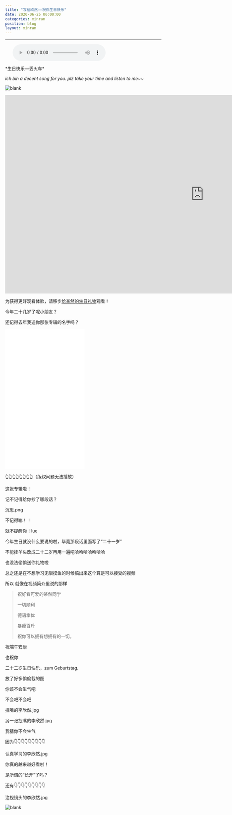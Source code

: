 ```yaml
---
title: "写给欣然——祝你生日快乐"
date: 2020-06-25 00:00:00
categories: xinran
position: blog
layout: xinran
---
```


---

<ul class="list-inline text-center">
<audio controls="controls">
    <source src="http://music.163.com/song/media/outer/url?id=514765420.mp3" type="audio/ogg">
    <source src="http://music.163.com/song/media/outer/url?id=514765420.mp3" type="audio/mpeg">
<embed height="50" width="1500" src="http://music.163.com/song/media/outer/url?id=514765420.mp3" />
</audio>
</ul>
*生日快乐—丢火车*

*ich bin a decent song for you. plz take your time and listen to me~~*

![blank](/assets/img/placeholder.png)

<iframe width="1280" height="640" src="https://www.youtube.com/embed/osWddOhxLOQ" frameborder="0" allow="accelerometer; autoplay; encrypted-media; gyroscope; picture-in-picture" allowfullscreen>
</iframe>

为获得更好观看体验，请移步[给某然的生日礼物](https://www.bilibili.com/video/BV1Mg4y1v7F4/)观看！

今年二十几岁了呢小朋友？

还记得去年我送你那张专辑的名字吗？

<iframe width="256" height="450" src="//music.163.com/outchain/player?type=1&amp;id=34408236&amp;auto=0&amp;height=430" frameborder="0"> </iframe>

👆👆👆👆👆👆👆👆（版权问题无法播放）

这张专辑啦！

记不记得给你抄了哪段话？

沉思.png

不记得嘛！！

就不提醒你！lue

今年生日就没什么要说的啦，毕竟那段话里面写了“二十一岁”

不能挂羊头改成二十二岁再用一遍吧哈哈哈哈哈哈哈

也没法偷偷送你礼物啦

总之还是在不想学习无限摸鱼的时候搞出来这个算是可以接受的视频

所以 就像在视频简介里说的那样

> 祝好看可爱的某然同学
>
> 一切顺利
>
> 德语拿优
>
> 暴瘦百斤
>
>
> 祝你可以拥有想拥有的一切。

祝端午安康

也祝你

二十二岁生日快乐，zum Geburtstag.

放了好多偷偷截的图

你该不会生气吧

不会吧不会吧

抿嘴的李欣然.jpg

另一张抿嘴的李欣然.jpg

我猜你不会生气

因为👇👇👇👇👇👇👇👇👇

认真学习的李欣然.jpg

你真的越来越好看啦！

是所谓的“长开”了吗？

还有👇👇👇👇👇👇👇👇👇

注视镜头的李欣然.jpg

![blank](assets/img/placeholder.png)